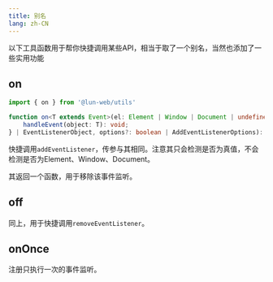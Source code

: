 ```yaml
---
title: 别名
lang: zh-CN
---
```


以下工具函数用于帮你快捷调用某些API，相当于取了一个别名，当然也添加了一些实用功能

## on

```ts
import { on } from '@lun-web/utils'

function on<T extends Event>(el: Element | Window | Document | undefined | null, event: string, handler: ((event: T) => void) | {
    handleEvent(object: T): void;
} | EventListenerObject, options?: boolean | AddEventListenerOptions): () => void
```

快捷调用`addEventListener`，传参与其相同。注意其只会检测是否为真值，不会检测是否为Element、Window、Document。

其返回一个函数，用于移除该事件监听。

## off

同上，用于快捷调用`removeEventListener`。

## onOnce

注册只执行一次的事件监听。
